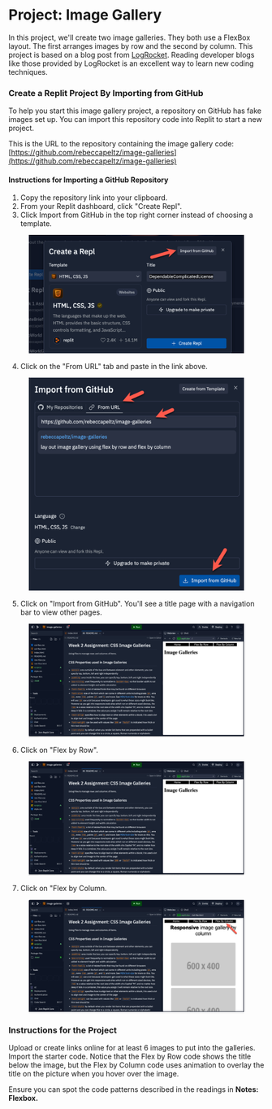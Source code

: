 # Project: Image Gallery

In this project, we'll create two image galleries. They both use a FlexBox layout. The first arranges images by row and the second by column. This project is based on a blog post from [LogRocket](https://logrocket.com/). Reading developer blogs like those provided by LogRocket is an excellent way to learn new coding techniques.

### Create a Replit Project By Importing from GitHub

To help you start this image gallery project, a repository on GitHub has fake images set up. You can import this repository code into Replit to start a new project.

This is the URL to the repository containing the image gallery code: [https://github.com/rebeccapeltz/image-galleries](https://github.com/rebeccapeltz/image-galleries)

#### Instructions for Importing a GitHub Repository

1. Copy the repository link into your clipboard.
2. From your Replit dashboard, click "Create Repl".
3. Click Import from GitHub in the top right corner instead of choosing a template.

<figure><img src="../.gitbook/assets/image (42).png" alt=""><figcaption></figcaption></figure>

4. Click on the "From URL" tab and paste in the link above.

<figure><img src="../.gitbook/assets/image (43).png" alt=""><figcaption></figcaption></figure>



5. Click on "Import from GitHub".  You'll see a title page with a navigation bar to view other pages.

<figure><img src="../.gitbook/assets/image (44).png" alt=""><figcaption></figcaption></figure>

6. Click on "Flex by Row".

<figure><img src="../.gitbook/assets/image (45).png" alt=""><figcaption></figcaption></figure>

7. Click on "Flex by Column.

<figure><img src="../.gitbook/assets/image (41).png" alt=""><figcaption></figcaption></figure>

### Instructions for the Project

Upload or create links online for at least 6 images to put into the galleries. Import the starter code.  Notice that the Flex by Row code shows the title below the image, but the Flex by Column code uses animation to overlay the title on the picture when you hover over the image.

Ensure you can spot the code patterns described in the readings in **Notes: Flexbox.**
